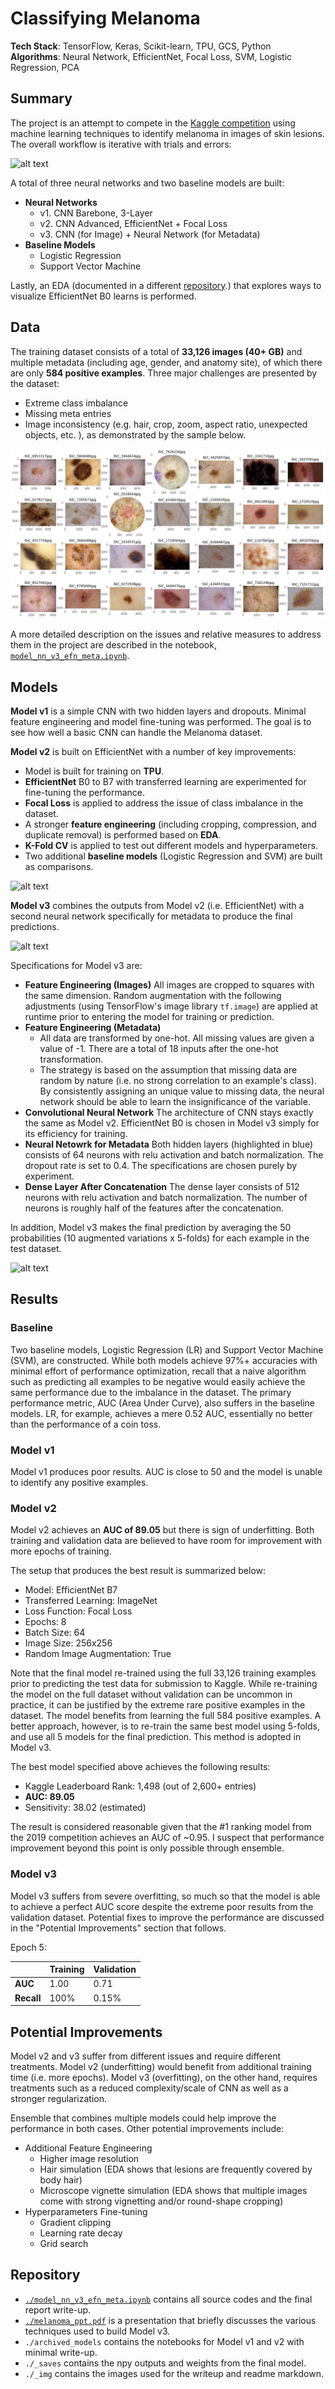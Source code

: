 # Classifying Melanoma
**Tech Stack**: TensorFlow, Keras, Scikit-learn, TPU, GCS, Python  
**Algorithms**: Neural Network, EfficientNet, Focal Loss, SVM, Logistic Regression, PCA  

## Summary
The project is an attempt to compete in the [Kaggle competition](https://www.kaggle.com/c/siim-isic-melanoma-classification) using machine learning techniques to identify melanoma in images of skin lesions. The overall workflow is iterative with trials and errors:

![alt text](https://yintrigue.com/ds_port/melanoma/_img/wf.jpg)

A total of three neural networks and two baseline models are built:

- **Neural Networks**
  - v1. CNN Barebone, 3-Layer
  - v2. CNN Advanced, EfficientNet + Focal Loss
  - v3. CNN (for Image) + Neural Network (for Metadata)
- **Baseline Models**
  - Logistic Regression
  - Support Vector Machine

Lastly, an EDA (documented in a different [repository](https://github.com/yintrigue/portfolio-ds/tree/master/neural_net_visualization).) that explores ways to visualize EfficientNet B0 learns is performed. 

## Data

The training dataset consists of a total of **33,126 images (40+ GB)** and multiple metadata (including age, gender, and anatomy site), of which there are only **584 positive examples**. Three major challenges are presented by the dataset:

- Extreme class imbalance
- Missing meta entries
- Image inconsistency (e.g. hair, crop, zoom, aspect ratio, unexpected objects, etc. ), as demonstrated by the sample below.

![sample](./_img/sample.png)

A more detailed description on the issues and relative measures to address them in the project are described in the notebook, [`model_nn_v3_efn_meta.ipynb`](./model_nn_v3_efn_meta.ipynb). 

## Models

**Model v1** is a simple CNN with two hidden layers and dropouts. Minimal feature engineering and model fine-tuning was performed. The goal is to see how well a basic CNN can handle the Melanoma dataset. 

**Model v2** is built on EfficientNet with a number of key improvements:

- Model is built for training on **TPU**.
- **EfficientNet** B0 to B7 with transferred learning are experimented for fine-tuning the performance.
- **Focal Loss** is applied to address the issue of class imbalance in the dataset.
- A stronger **feature engineering** (including cropping, compression, and duplicate removal) is performed based on **EDA**.
- **K-Fold CV** is applied to test out different models and hyperparameters. 
- Two additional **baseline models** (Logistic Regression and SVM) are built as comparisons.  

![alt text](https://yintrigue.com/ds_port/melanoma/_img/mv2.png?refresh=1)

**Model v3** combines the outputs from Model v2 (i.e. EfficientNet) with a second neural network specifically for metadata to produce the final predictions. 

![alt text](https://yintrigue.com/ds_port/melanoma/_img/mv3.png)

Specifications for Model v3 are:

- **Feature Engineering (Images)**
  All images are cropped to squares with the same dimension. Random augmentation with the following adjustments (using TensorFlow's image library `tf.image`) are applied at runtime prior to entering the model for training or prediction.
- **Feature Engineering (Metadata)**
  - All data are transformed by one-hot. All missing values are given a value of -1. There are a total of 18 inputs after the one-hot transformation.
  - The strategy is based on the assumption that missing data are random by nature (i.e. no strong correlation to an example's class). By consistently assigning an unique value to missing data, the neural network should be able to learn the insignificance of the variable.
- **Convolutional Neural Network**
  The architecture of CNN stays exactly the same as Model v2. EfficientNet B0 is chosen in Model v3 simply for its efficiency for training.
- **Neural Netowrk for Metadata**
  Both hidden layers (highlighted in blue) consists of 64 neurons with relu activation and batch normalization. The dropout rate is set to 0.4. The specifications are chosen purely by experiment.
- **Dense Layer After Concatenation**
  The dense layer consists of 512 neurons with relu activation and batch normalization. The number of neurons is roughly half of the features after the concatenation.

In addition, Model v3 makes the final prediction by averaging the 50 probabilities (10 augmented variations x 5-folds) for each example in the test dataset.

![alt text](https://yintrigue.com/ds_port/melanoma/_img/mv3_prediction.png)

## Results
### Baseline
Two baseline models, Logistic Regression (LR) and Support Vector Machine (SVM), are constructed. While both models achieve 97%+ accuracies with minimal effort of performance optimization, recall that a naive algorithm such as predicting all examples to be negative would easily achieve the same performance due to the imbalance in the dataset. The primary performance metric, AUC (Area Under Curve), also suffers in the baseline models. LR, for example, achieves a mere 0.52 AUC, essentially no better than the performance of a coin toss.

### Model v1

Model v1 produces poor results. AUC is close to 50 and the model is unable to identify any positive examples.

### Model v2  
Model v2 achieves an **AUC of 89.05** but there is sign of underfitting. Both training and validation data are believed to have room for improvement with more epochs of training. 

The setup that produces the best result is summarized below:
- Model: EfficientNet B7 
- Transferred Learning: ImageNet
- Loss Function: Focal Loss
- Epochs: 8
- Batch Size: 64
- Image Size: 256x256
- Random Image Augmentation: True

Note that the final model re-trained using the full 33,126 training examples prior to predicting the test data for submission to Kaggle. While re-training the model on the full dataset without validation can be uncommon in practice, it can be justified by the extreme rare positive examples in the dataset. The model benefits from learning the full 584 positive examples. A better approach, however, is to re-train the same best model using 5-folds, and use all 5 models for the final prediction. This method is adopted in Model v3.

The best model specified above achieves the following results:
- Kaggle Leaderboard Rank: 1,498 (out of 2,600+ entries)
- **AUC: 89.05**
- Sensitivity: 38.02 (estimated)

The result is considered reasonable given that the #1 ranking model from the 2019 competition achieves an AUC of ~0.95. I suspect that performance improvement beyond this point is only possible through ensemble.

### Model v3
Model v3 suffers from severe overfitting, so much so that the model is able to achieve a perfect AUC score despite the extreme poor results from the validation dataset. Potential fixes to improve the performance are discussed in the "Potential Improvements" section that follows.

Epoch 5:

|            | Training | Validation |
| ---------- | -------- | ---------- |
| **AUC**    | 1.00     | 0.71       |
| **Recall** | 100%     | 0.15%      |


## Potential Improvements
Model v2 and v3 suffer from different issues and require different treatments. Model v2 (underfitting) would benefit from additional training time (i.e. more epochs). Model v3 (overfitting), on the other hand, requires treatments such as a reduced complexity/scale of CNN as well as a stronger regularization. 

Ensemble that combines multiple models could help improve the performance in both cases. Other potential improvements include:      
- Additional Feature Engineering
    - Higher image resolution
    - Hair simulation (EDA shows that lesions are frequently covered by body hair)
    - Microscope vignette simulation (EDA shows that multiple images come with strong vignetting and/or round-shape cropping)
- Hyperparameters Fine-tuning
    - Gradient clipping
    - Learning rate decay
    - Grid search

## Repository 

- [`./model_nn_v3_efn_meta.ipynb`](./model_nn_v3_efn_meta.ipynb) contains all source codes and the final report write-up.
- [`./melanoma_ppt.pdf`](./melanoma_ppt.pdf) is a presentation that briefly discusses the various techniques used to build Model v3.
- `./archived_models` contains the notebooks for Model v1 and v2 with minimal write-up.
- `./_saves` contains the npy outputs and weights from the final model. 
- `./_img` contains the images used for the writeup and readme markdown.  
